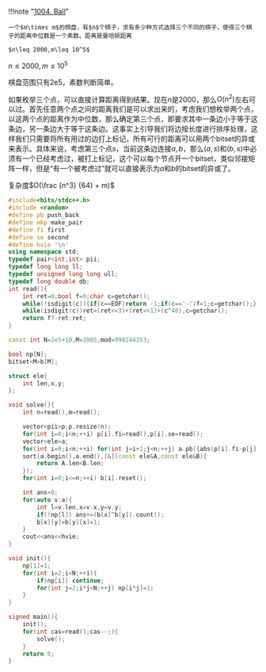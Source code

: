 !!!note "[1004. Ball](http://acm.hdu.edu.cn/contest/problem?cid=1044&pid=1004)"

	一个$m\times m$的棋盘，有$n$个棋子，求有多少种方式选择三个不同的棋子，使得三个棋子的距离中位数是一个素数。距离是曼哈顿距离

	$n\leq 2000,m\leq 10^5$

$n\leq 2000,m\leq 10^5$

棋盘范围只有2e5，素数判断简单。

如果枚举三个点，可以直接计算距离得到结果。现在$n$是$2000$，那么$O(n^2)$左右可以过。首先任意两个点之间的距离我们是可以求出来的，考虑我们想枚举两个点，以这两个点的距离作为中位数，那么确定第三个点，即要求其中一条边小于等于这条边，另一条边大于等于这条边。这事实上引导我们将边按长度进行排序处理，这样我们只需要将所有用过的边打上标记，所有可行的距离可以用两个bitset的异或来表示。具体来说，考虑第三个点$s$，当前这条边连接$a,b$，那么$(a,s)$和$(b,s)$中必须有一个已经考虑过，被打上标记，这个可以每个节点开一个bitset，类似邻接矩阵一样，但是“有一个被考虑过”就可以直接表示为$a$和$b$的bitset的异或了。

复杂度$O(\frac {n^3} {64} + m)$

```cpp
#include<bits/stdc++.h>
#include <random>
#define pb push_back
#define mkp make_pair
#define fi first
#define se second
#define hvie '\n'
using namespace std;
typedef pair<int,int> pii;
typedef long long ll;
typedef unsigned long long ull;
typedef long double db;
int read(){
	int ret=0;bool f=0;char c=getchar();
	while(!isdigit(c)){if(c==EOF)return -1;if(c=='-')f=1;c=getchar();}
	while(isdigit(c))ret=(ret<<3)+(ret<<1)+(c^48),c=getchar();
	return f?-ret:ret;
}

const int N=2e5+10,M=2005,mod=998244353;

bool np[N];
bitset<M>b[M];

struct ele{
	int len,x,y;
};

void solve(){
	int n=read(),m=read();

	vector<pii>p;p.resize(n);
	for(int i=0;i<n;++i) p[i].fi=read(),p[i].se=read();
	vector<ele>a;
	for(int i=0;i<n;++i) for(int j=i+1;j<n;++j) a.pb({abs(p[i].fi-p[j].fi)+abs(p[i].se-p[j].se),i,j});
	sort(a.begin(),a.end(),[&](const ele&A,const ele&B){
		return A.len<B.len;
	});
	for(int i=0;i<=n;++i) b[i].reset();

	int ans=0;
	for(auto v:a){
		int l=v.len,x=v.x,y=v.y;
		if(!np[l]) ans+=(b[x]^b[y]).count();
		b[x][y]=b[y][x]=1;
	}
	cout<<ans<<hvie;
}

void init(){
	np[1]=1;
	for(int i=2;i<N;++i){
		if(np[i]) continue;
		for(int j=2;i*j<N;++j) np[i*j]=1;
	}
}

signed main(){
	init();
	for(int cas=read();cas--;){
		solve();
	}
	return 0;
}
```